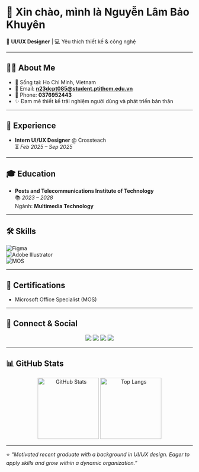 # 👋 Xin chào, mình là Nguyễn Lâm Bảo Khuyên  

🎨 **UI/UX Designer** | 💻 Yêu thích thiết kế & công nghệ  

---

## 🧑‍💻 About Me
- 📍 Sống tại: Ho Chi Minh, Vietnam  
- 📧 Email: **n23dcpt085@student.ptithcm.edu.vn**  
- 📱 Phone: **0376952443**  
- ✨ Đam mê thiết kế trải nghiệm người dùng và phát triển bản thân  

---

## 💼 Experience
- **Intern UI/UX Designer** @ Crossteach  
  ⏳ *Feb 2025 – Sep 2025*  

---

## 🎓 Education
- **Posts and Telecommunications Institute of Technology**  
  📚 *2023 – 2028*  
  Ngành: **Multimedia Technology**  

---

## 🛠️ Skills
![Figma](https://img.shields.io/badge/-Figma-ffe4ec?style=flat&logo=figma&logoColor=ff3366)  
![Adobe Illustrator](https://img.shields.io/badge/-Illustrator-fde2d3?style=flat&logo=adobe-illustrator&logoColor=ff6600)  
![MOS](https://img.shields.io/badge/-MOS-d6e5fa?style=flat)  

---

## 📜 Certifications
- Microsoft Office Specialist (MOS)  

---

## 🔗 Connect & Social  

<p align="center">
  <a href="https://github.com/n23dcpt085-cyber"><img src="https://img.shields.io/badge/GitHub-100000?style=flat&logo=github&logoColor=white"/></a>
  <a href="#"><img src="https://img.shields.io/badge/LinkedIn-9ccaff?style=flat&logo=linkedin&logoColor=0A66C2"/></a>
  <a href="#"><img src="https://img.shields.io/badge/Behance-bdd9ff?style=flat&logo=behance&logoColor=1769ff"/></a>
  <a href="#"><img src="https://img.shields.io/badge/Dribbble-ffd6e8?style=flat&logo=dribbble&logoColor=EA4C89"/></a>
</p>

---

## 📊 GitHub Stats  

<p align="center">
  <img src="https://github-readme-stats.vercel.app/api?username=n23dcpt085-cyber&show_icons=true&theme=default_pastel&hide_border=true" alt="GitHub Stats" height="165"/>
  <img src="https://github-readme-stats.vercel.app/api/top-langs/?username=n23dcpt085-cyber&layout=compact&theme=default_pastel&hide_border=true" alt="Top Langs" height="165"/>
</p>

---

⭐️ *“Motivated recent graduate with a background in UI/UX design. Eager to apply skills and grow within a dynamic organization.”*  
